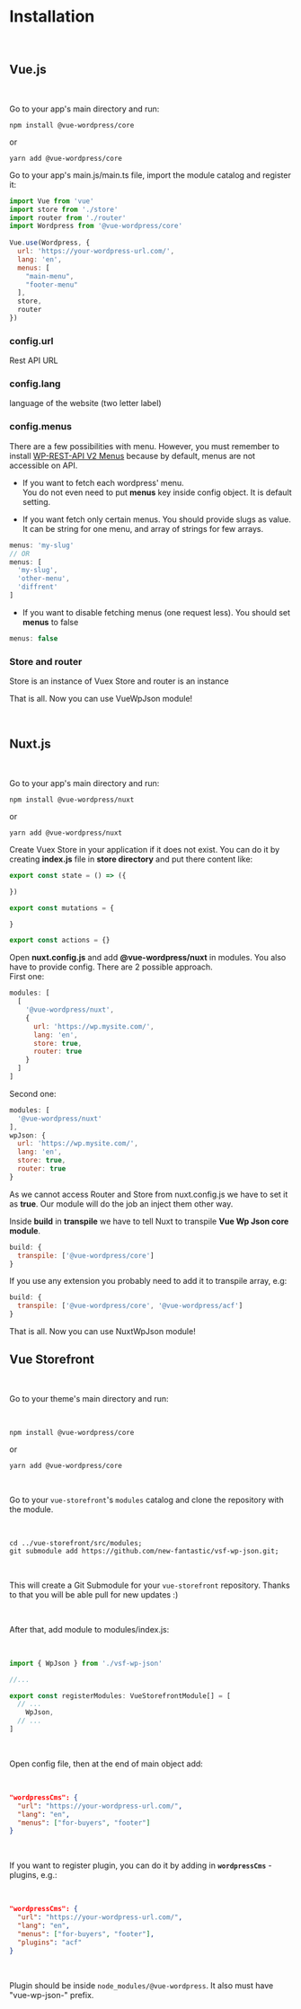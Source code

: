 # Installation

<br>

## Vue.js

<br>

Go to your app's main directory and run:
```
npm install @vue-wordpress/core
```
or
```
yarn add @vue-wordpress/core
```

Go to your app's main.js/main.ts file, import the module catalog and register it:

```javascript
import Vue from 'vue'
import store from './store'
import router from './router'
import Wordpress from '@vue-wordpress/core'
 
Vue.use(Wordpress, {
  url: 'https://your-wordpress-url.com/',
  lang: 'en',
  menus: [
    "main-menu",
    "footer-menu"
  ],
  store,
  router
})
```

### config.url 
Rest API URL

### config.lang
language of the website (two letter label)

### config.menus
There are a few possibilities with menu.
However, you must remember to install [WP-REST-API V2 Menus](https://wordpress.org/plugins/wp-rest-api-v2-menus/) because by default, menus are not accessible on API.

- If you want to fetch each wordpress' menu.   
You do not even need to put **menus** key inside config object. It is default setting.

- If you want fetch only certain menus. You should provide slugs as value. It can be string for one menu, and array of strings for few arrays.
```js
menus: 'my-slug'
// OR
menus: [
  'my-slug',
  'other-menu',
  'diffrent'
]
```

- If you want to disable fetching menus (one request less). You should set **menus** to false
```js
menus: false
```

### Store and router
Store is an instance of Vuex Store and router is an instance 

That is all. Now you can use VueWpJson module!

<br>

## Nuxt.js

<br>

Go to your app's main directory and run:
```
npm install @vue-wordpress/nuxt
```
or
```
yarn add @vue-wordpress/nuxt
```

Create Vuex Store in your application if it does not exist. You can do it by creating **index.js** file in **store directory** and put there content like:
```js
export const state = () => ({

})

export const mutations = {

}

export const actions = {}
```

Open **nuxt.config.js** and add **@vue-wordpress/nuxt** in modules. You also have to provide config. There are 2 possible approach.   
First one:
```js
modules: [
  [
    '@vue-wordpress/nuxt',
    {
      url: 'https://wp.mysite.com/',
      lang: 'en',
      store: true,
      router: true
    }
  ]
]
```

Second one:
```js
modules: [
  '@vue-wordpress/nuxt'
],
wpJson: {
  url: 'https://wp.mysite.com/',
  lang: 'en',
  store: true,
  router: true
}
```

As we cannot access Router and Store from nuxt.config.js we have to set it as **true**. Our module will do the job an inject them other way.

Inside **build** in **transpile** we have to tell Nuxt to transpile **Vue Wp Json core module**.
```js
build: {
  transpile: ['@vue-wordpress/core']
}
```

If you use any extension you probably need to add it to transpile array, e.g:
```js
build: {
  transpile: ['@vue-wordpress/core', '@vue-wordpress/acf']
}
```

That is all. Now you can use NuxtWpJson module!
<br>

## Vue Storefront


<br>

Go to your theme's main directory and run:

<br>

```
npm install @vue-wordpress/core
```
or
```
yarn add @vue-wordpress/core
```

<br>

Go to your `vue-storefront`'s `modules` catalog and clone the repository with the module.

<br>

```
cd ../vue-storefront/src/modules;
git submodule add https://github.com/new-fantastic/vsf-wp-json.git;
```

<br>

This will create a Git Submodule for your `vue-storefront` repository. Thanks to that you will be able pull for new updates :)

<br>

After that, add module to modules/index.js:

<br>

```ts
import { WpJson } from './vsf-wp-json'

//...

export const registerModules: VueStorefrontModule[] = [
  // ...
    WpJson,
  // ...
]
```

<br>

Open config file, then at the end of main object add:

<br>

```json
"wordpressCms": {
  "url": "https://your-wordpress-url.com/",
  "lang": "en",
  "menus": ["for-buyers", "footer"]
}
```

<br>

If you want to register plugin, you can do it by adding in **`wordpressCms`** - plugins, e.g.:

<br>

```json
"wordpressCms": {
  "url": "https://your-wordpress-url.com/",
  "lang": "en",
  "menus": ["for-buyers", "footer"],
  "plugins": "acf"
}
```

<br>

Plugin should be inside `node_modules/@vue-wordpress`. It also must have "vue-wp-json-" prefix.

<br>
